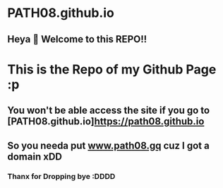 # PATH08.github.io
## Heya :wave:  Welcome to this REPO!!

# This is the Repo of my Github Page :p
 
## You won't be able access the site if you go to [PATH08.github.io]https://path08.github.io
## So you needa put www.path08.gq cuz I got a domain xDD

### Thanx for Dropping bye :DDDD
